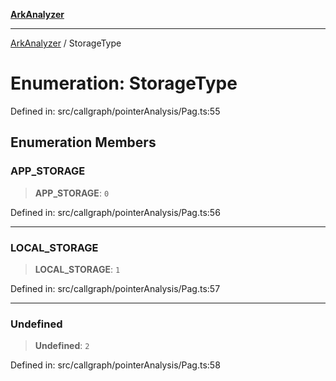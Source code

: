 [**ArkAnalyzer**](../README.md)

***

[ArkAnalyzer](../globals.md) / StorageType

# Enumeration: StorageType

Defined in: src/callgraph/pointerAnalysis/Pag.ts:55

## Enumeration Members

### APP\_STORAGE

> **APP\_STORAGE**: `0`

Defined in: src/callgraph/pointerAnalysis/Pag.ts:56

***

### LOCAL\_STORAGE

> **LOCAL\_STORAGE**: `1`

Defined in: src/callgraph/pointerAnalysis/Pag.ts:57

***

### Undefined

> **Undefined**: `2`

Defined in: src/callgraph/pointerAnalysis/Pag.ts:58
